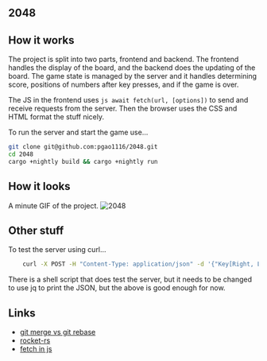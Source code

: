 ## 2048

## How it works ##
The project is split into two parts, frontend and backend. The frontend handles the display of the board, and the backend does the updating of the board. The game state is managed by the server and it handles determining score, positions of numbers after key presses, and if the game is over. 

The JS in the frontend uses ```js await fetch(url, [options])``` to send and receive requests from the server. Then the browser uses the CSS and HTML format the stuff nicely.

To run the server and start the game use...
```bash	
git clone git@github.com:pgao1116/2048.git
cd 2048
cargo +nightly build && cargo +nightly run

```

## How it looks ##
A minute GIF of the project. 
![2048 ](assets/game.gif)


## Other stuff ## 
To test the server using curl...
```bash
	curl -X POST -H "Content-Type: application/json" -d '{"Key[Right, Left, etc]": null}' http://localhost:8000/keystroke
```
There is a shell script that does test the server, but it needs to be changed to use jq to print the JSON, but the above is good enough for now.

## Links
- [git merge vs git rebase](https://stackoverflow.com/questions/804115/when-do-you-use-git-rebase-instead-of-git-merge)
- [rocket-rs](https://rocket.rs/guide/v0.5/)
- [fetch in js](https://javascript.info/fetch)
